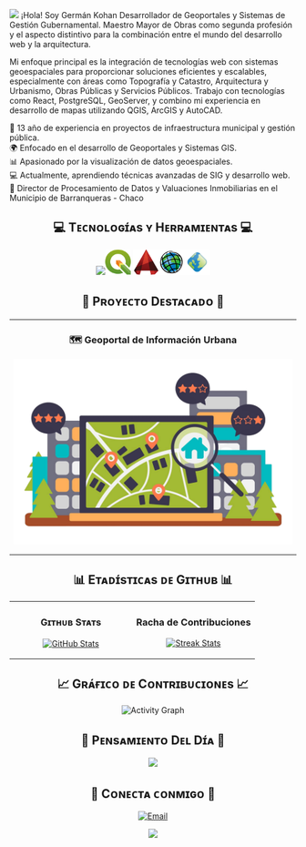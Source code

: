 <!--Header Nombre-->
<img src="https://emojis.slackmojis.com/emojis/images/1643516216/29857/map.gif?1643516216" width="30"/> ¡Hola! Soy Germán Kohan
Desarrollador de Geoportales y Sistemas de Gestión Gubernamental.
Maestro Mayor de Obras como segunda profesión y el aspecto distintivo para la combinación entre el mundo del desarrollo web y la arquitectura.

<!--Introducción--> <p align="left">Mi enfoque principal es la integración de tecnologías web con sistemas geoespaciales para proporcionar soluciones eficientes y escalables, especialmente con áreas como Topografía y Catastro, Arquitectura y Urbanismo, Obras Públicas y Servicios Públicos. Trabajo con tecnologías como React, PostgreSQL, GeoServer, y combino mi experiencia en desarrollo de mapas utilizando QGIS, ArcGIS y AutoCAD.</p>
📍 13 año de experiencia en proyectos de infraestructura municipal y gestión pública.<br/>
🌍 Enfocado en el desarrollo de Geoportales y Sistemas GIS. <br/>
📊 Apasionado por la visualización de datos geoespaciales.<br/>
💻 Actualmente, aprendiendo técnicas avanzadas de SIG y desarrollo web.<br/>
📍 Director de Procesamiento de Datos y Valuaciones Inmobiliarias en el Municipio de Barranqueras - Chaco<br/>
<!--Sección de Lenguajes y Herramientas--> <h2 align="center">💻 Tᴇᴄɴᴏʟᴏɢɪ́ᴀs ʏ Hᴇʀʀᴀᴍɪᴇɴᴛᴀs 💻</h2> <p align="center"> <img width="600px" src="https://skillicons.dev/icons?i=html,css,sass,js,react,postgres,mysql,git,vscode,notion,xd" /><img src="./assets/Qgis.png" width=45" height=45" alt="QGIS Logo" /> <img src="./assets/autoCAD.png" width=45" height=45" alt="AutoCAD" /><img src="./assets/ArcGIS.png" width=45" height=45" alt="ArcGIS" /><img src="./assets/Geoserver.png" width=45" height="45" alt="ArcGIS" /></p>
<!-- Sección de Proyectos Destacados -->
<h2 align="center">🚀 Pʀᴏʏᴇᴄᴛᴏ Dᴇsᴛᴀᴄᴀᴅᴏ 🚀</h2>
<table width="100%">
  <tr>
    <td width="50%">
      <h3 align="center">🗺️ Geoportal de Información Urbana</h3>
      <p align="center">
        <a href="https://github.com/mmogermankohan/webMap.git">
          <img align="center" src="./assets/GeoPortal.png" alt="Geoportal de Información Urbana" />
        </a>
      </p>
    </td>
  </tr>
</table>
<!--Sección de Estadísticas--> <h2 align="center">📊 Eᴛᴀᴅɪ́sᴛɪᴄᴀs ᴅᴇ Gɪᴛʜᴜʙ 📊</h2> <table width="100%"> <tr> <td width="50%"> <h3 align="center"><strong>Gɪᴛʜᴜʙ Sᴛᴀᴛs</strong></h3> <p align="center"> <a href="https://github.com/mmogermankohan"> <img align="center" src="https://github-readme-stats.vercel.app/api?username=mmogermankohan&count_private=true&show_icons=true&theme=radical" alt="GitHub Stats" /> </a> </p> </td> <td width="50%"> <h3 align="center"><strong>Racha de Contribuciones</strong></h3> <p align="center"> <a href="https://github.com/mmogermankohan"> <img align="center" src="https://streak-stats.demolab.com?user=mmogermankohan&theme=radical" alt="Streak Stats" /> </a> </p> </td> </tr> </table>
<!--Gráfico de Contribuciones--> <h2 align="center">📈 Gʀᴀ́ғɪᴄᴏ ᴅᴇ Cᴏɴᴛʀɪʙᴜᴄɪᴏɴᴇs 📈</h2> <div align="center"> <img src="https://github-readme-activity-graph.vercel.app/graph?username=mmogermankohan&bg_color=0d1117&color=f8d866&line=5cc8ff&point=fb8b24&area=true&hide_border=true" alt="Activity Graph"> </div>
<!--Frase Motivacional--> <h2 align="center">🌟 Pᴇɴsᴀᴍɪᴇɴᴛᴏ Dᴇʟ Dɪ́ᴀ 🌟</h2> <p align="center"> <img src="https://readme-daily-quotes.vercel.app/api?author=Confucio&quote=“Estudia el pasado si quieres definir el futuro.”&theme=dark"> </p>
<!--Conexiones--> <h2 align="center">🤝 Cᴏɴᴇᴄᴛᴀ ᴄᴏɴᴍɪɢᴏ 🤝</h2> <div align="center"><a href="mailto:mmogermankohan@gmail.com" target="_blank"> <img src="https://img.shields.io/badge/Gmail-D14836?style=for-the-badge&logo=gmail&logoColor=white" alt="Email" /> </a> </div>
<!--Footer--> <p align="center"> <img src="https://capsule-render.vercel.app/api?type=waving&color=gradient&height=65&section=footer"/> </p>
